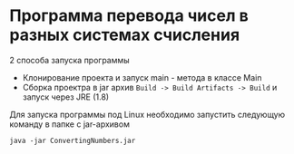 # Программа перевода чисел в разных системах счисления
2 способа запуска программы
* Клонирование проекта и запуск main - метода в классе Main
* Сборка проектра  в  jar архив `Build -> Build Artifacts -> Build` и запуск через JRE (1.8)

Для запуска программы под Linux необходимо запустить следующую команду в папке с jar-архивом 
```
java -jar ConvertingNumbers.jar
```
